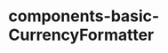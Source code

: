 # components-basic-CurrencyFormatter 

<vtmd-notes 
 txt="金额格式转化"
/> 

<vtmd-file-box filename="index.js"></vtmd-file-box>

